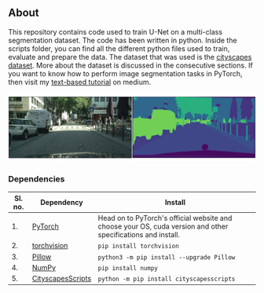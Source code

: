 ## About
This repository contains code used to train U-Net on a multi-class segmentation dataset. The code has been written in python. Inside the scripts folder, you can find all the different python files used to train, evaluate and prepare the data. The dataset that was used is the [cityscapes dataset](https://www.cityscapes-dataset.com/). More about the dataset is discussed in the consecutive sections. If you want to know how to perform image segmentation tasks in PyTorch, then visit my [text-based tutorial](https://medium.com/@mhamdaan/multi-class-semantic-segmentation-with-u-net-pytorch-ee81a66bba89) on medium. 

![image](1.png)

### Dependencies
| Sl. no. | Dependency | Install | 
| --- | --- | --- |
| 1. | [PyTorch](https://pytorch.org/) | Head on to PyTorch's official website and choose your OS, cuda version and other specifications and install. | 
| 2. | [torchvision](https://pytorch.org/vision/stable/index.html) | ```pip install torchvision``` |
| 3. | [Pillow](https://pillow.readthedocs.io/en/stable/) | ```python3 -m pip install --upgrade Pillow``` |
| 4. | [NumPy](https://numpy.org/) | ```pip install numpy``` | 
| 5. | [CityscapesScripts](https://github.com/mcordts/cityscapesScripts) | ```python -m pip install cityscapesscripts``` |
